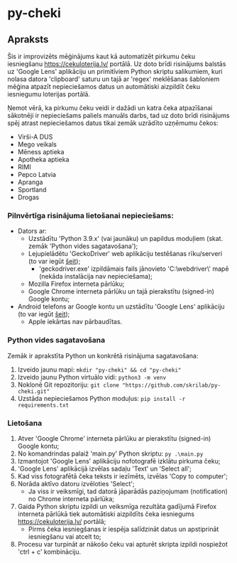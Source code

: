 # py-cheki

## Apraksts
Šis ir improvizēts mēģinājums kaut kā automatizēt pirkumu čeku iesniegšanu https://cekuloterija.lv/ portālā.
Uz doto brīdi risinājums balstās uz 'Google Lens' aplikāciju un primitīviem Python skriptu salikumiem, kuri nolasa datora 'clipboard' saturu un tajā ar 'regex' meklēšanas šabloniem mēģina atpazīt nepieciešamos datus un automātiski aizpildīt čeku iesniegumu loterijas portālā.

Ņemot vērā, ka pirkumu čeku veidi ir dažādi un katra čeka atpazīšanai sākotnēji ir nepieciešams paliels manuāls darbs, tad uz doto brīdi risinājums spēj atrast nepieciešamos datus tikai zemāk uzrādīto uzņēmumu čekos:
 - Virši-A DUS
 - Mego veikals
 - Mēness aptieka
 - Apotheka aptieka
 - RIMI
 - Pepco Latvia
 - Apranga
 - Sportland
 - Drogas

### Pilnvērtīga risinājuma lietošanai nepieciešams:
- Dators ar:
    - Uzstādītu 'Python 3.9.x' (vai jaunāku) un papildus moduļiem (skat. zemāk 'Python vides sagatavošana');
    - Lejupielādētu 'GeckoDriver' web aplikāciju testēšanas rīku/serveri (to var iegūt [šeit](https://github.com/mozilla/geckodriver/releases));
        - 'geckodriver.exe' izpildāmais fails jānovieto 'C:\webdriver\\' mapē (nekāda instalācija nav nepieciešama);
    - Mozilla Firefox interneta pārlūku;
    - Google Chrome interneta pārlūku un tajā pierakstītu (signed-in) Google kontu;
- Android telefons ar Google kontu un uzstādītu 'Google Lens' aplikāciju (to var iegūt [šeit](https://play.google.com/store/apps/details?id=com.google.ar.lens));
    - Apple iekārtas nav pārbaudītas.


### Python vides sagatavošana
Zemāk ir aprakstīta Python un konkrētā risinājuma sagatavošana:
1. Izveido jaunu mapi: `mkdir "py-cheki" && cd "py-cheki"`    
2. Izveido jaunu Python virtuālo vidi: `python3 -m venv`
3. Noklonē Git repozitoriju: `git clone "https://github.com/skrilab/py-cheki.git"`
4. Uzstāda nepieciešamos Python moduļus: `pip install -r requirements.txt`


### Lietošana
1. Atver 'Google Chrome' interneta pārlūku ar pierakstītu (signed-in) Google kontu;
2. No komandrindas palaiž 'main.py' Python skriptu: `py .\main.py`
3. Izmantojot 'Google Lens' aplikāciju nofotografē izklātu pirkuma čeku;
4. 'Google Lens' aplikācijā izvēlas sadaļu 'Text' un 'Select all';
5. Kad viss fotografētā čeka teksts ir iezīmēts, izvēlas 'Copy to computer';
6. Norāda aktīvo datoru izvēloties 'Select';
    - Ja viss ir veiksmīgi, tad datorā jāparādās paziņojumam (notification) no Chrome interneta pārlūka;
7. Gaida Python skriptu izpildi un veiksmīga rezultāta gadījumā Firefox interneta pārlūkā tiek automātiski aizpildīts čeka iesniegums https://cekuloterija.lv/ portālā;
    - Pirms čeka iesniegšanas ir iespēja salīdzināt datus un apstiprināt iesniegšanu vai atcelt to;
8. Procesu var turpināt ar nākošo čeku vai apturēt skripta izpildi nospiežot 'ctrl + c' kombināciju.